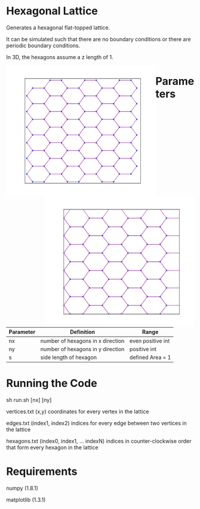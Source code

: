 # Hexagonal Lattice

Generates a hexagonal flat-topped lattice. 

It can be simulated such that there are no boundary conditions or there are periodic boundary conditions. 

In 3D, the hexagons assume a z length of 1.


<img src="https://github.com/alsignoriello/hexagonal_lattice/blob/master/images/hex_lattice.jpg" style="float: left;" height="350" width="400"><img src="https://github.com/alsignoriello/hexagonal_lattice/blob/master/images/periodic_lattice.jpg" style="float: right;" height="350" width="400">

# Parameters

|Parameter| Definition| Range |
|---------|-----------|-------|
| nx | number of hexagons in x direction | even positive int |
| ny | number of hexagons in y direction | positive int |
| s | side length of hexagon | defined Area = 1 |



# Running the Code

sh run.sh [nx] [ny]

vertices.txt (x,y) coordinates for every vertex in the lattice

edges.txt (index1, index2) indices for every edge between two vertices in the lattice

hexagons.txt (index0, index1, ... indexN) indices in counter-clockwise order that form every hexagon in the lattice


# Requirements

numpy (1.8.1)

matplotlib (1.3.1)
